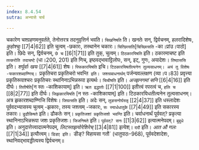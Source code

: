 ```yaml
---
index: 8.4.54
sutra: अभ्यासे चर्च

---
```

   चकारेण चश्ग्रहणमनुवर्तते, तेनोत्तरत्र तदनुवृत्तिर्न भवति। `चिखनिषति` ति। खनतेः सन्, द्विर्वचनम्, हलरादिशेषः, _कुहोश्चुः_ [[7|4|62]]  इति चुत्वम् -छकारः, तस्थानेन चकारः। `चित्छित्सति`[`चिच्छित्सति` -का।प्रांउ।पाठो] इति। छिदेः सन्, द्विर्वचनम्, `छे च`  [[6|1|71]]  इति तुक्, चुत्वम्। `ठिठकारयिषति` इति। ठकारमाचष्ट इति `तत्करोति तदाचष्टे` (धा।200, 201) इति णिच्, इष्ठवद्भावाट्टिलोपः, सन्, इट्, गुणः, अयादेशः। `तिष्ठाससि` इति। _शर्पूर्वाः खयः_ [[7|4|61]]  शेषः। `पिफकारयिषति` इचि। `टिठकारयिषतीत्यनेन तुल्यसाधनम्। अयं तु विशेषः -फकारशब्दाण्णिच्। `प्रकृतिचरा प्रकृतिचरो भवन्ति` इति। जश्त्वबाधनार्थम्` पर्जन्यवल्लक्षण (व्या।प।83) प्रवृत्त्या प्रकृतिरूपाश्चरः प्रकृतिचरः स्थानिनाऽभिन्नरूपा इत्यर्थः। `चिचीषति` इति। _अज्झनगमां सनि_ [[6|4|16]]  इति दीर्घः। `तितीर्षति`[न स्तः -काशिकायाम्] इति। `ऋत इद्धातोः`  [[7|1|100]]  इतीत्त्वं रपरत्वं च, `हलि च`  [[8|2|77]]  इति दीर्घः। `जिझकारयिषति` [न स्तः -काशिकायाम्] इति। टिठकारयिधतीत्यनेन तुल्यसाधनम्। अत्र झकारशब्दाण्णिजि विशेषः। `जिघत्सति` इति। अदेः सन्, `लुङसनोर्घस्लृ`  [[2|4|37]]  इति धस्लादेशः पूर्ववदभ्यासस्य चुत्वम् -झकारः, तस्य जश्त्वम् -जकारः, `सः स्यार्धधातुके`  [[7|4|49]]  इति सकारस्य तकारः। `डुढौकिषते` इति। ढौकतेः सन्। `प्रकृतिजशां प्रकृतिजशो भवन्ति` इति। चर्वाधनार्थं पूर्ववत्? प्रकृत्या स्थानिनाऽभिन्नरूपा जशः प्रकृतिजशः। `जिजनिषते` इति। `पूर्ववत्? सनः`  [[1|3|62]]  इत्यात्मनेपदम्। `बुबुधे` इति। अनुदात्तेत्त्वादात्मनेपदम्, _लिटस्तझयोरेशिरेच्_ [[3|4|81]]  इत्येश्। `ददौ` इति। _आत औ णलः_ [[7|1|34]]  इत्यौत्त्वम्। `डिडए इति। `डीङ्? विहायसा गतौ` (धातुपाठः-968), पूर्ववदेशादेशः, स्थानिवद्भावड्डीत्यस्य द्विर्वचनम्॥
